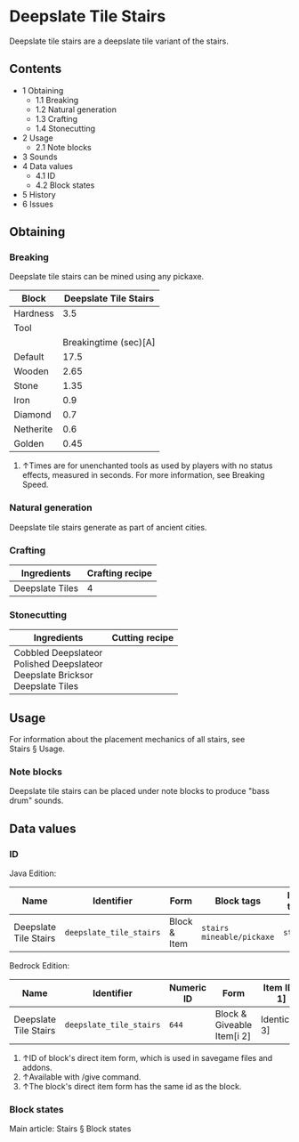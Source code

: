 # Deepslate Tile Stairs
Deepslate tile stairs are a deepslate tile variant of the stairs.

## Contents
- 1 Obtaining
	- 1.1 Breaking
	- 1.2 Natural generation
	- 1.3 Crafting
	- 1.4 Stonecutting
- 2 Usage
	- 2.1 Note blocks
- 3 Sounds
- 4 Data values
	- 4.1 ID
	- 4.2 Block states
- 5 History
- 6 Issues

## Obtaining
### Breaking
Deepslate tile stairs can be mined using any pickaxe.

| Block     | Deepslate Tile Stairs |
|-----------|-----------------------|
| Hardness  | 3.5                   |
| Tool      |                       |
|           | Breakingtime (sec)[A] |
| Default   | 17.5                  |
| Wooden    | 2.65                  |
| Stone     | 1.35                  |
| Iron      | 0.9                   |
| Diamond   | 0.7                   |
| Netherite | 0.6                   |
| Golden    | 0.45                  |

1. ↑Times are for unenchanted tools as used by players with no status effects, measured in seconds. For more information, see Breaking Speed.

### Natural generation
Deepslate tile stairs generate as part of ancient cities.

### Crafting
| Ingredients     | Crafting recipe |
|-----------------|-----------------|
| Deepslate Tiles | 4               |

### Stonecutting
| Ingredients                                                                             | Cutting recipe |
|-----------------------------------------------------------------------------------------|----------------|
| Cobbled Deepslateor<br/>Polished Deepslateor<br/>Deepslate Bricksor<br/>Deepslate Tiles |                |

## Usage
For information about the placement mechanics of all stairs, see Stairs § Usage.

### Note blocks
Deepslate tile stairs can be placed under note blocks to produce "bass drum" sounds.

## Data values
### ID
Java Edition:

| Name                  | Identifier              | Form         | Block tags                      | Item tags | Translation key                         |
|-----------------------|-------------------------|--------------|---------------------------------|-----------|-----------------------------------------|
| Deepslate Tile Stairs | `deepslate_tile_stairs` | Block & Item | `stairs`<br/>`mineable/pickaxe` | `stairs`  | `block.minecraft.deepslate_tile_stairs` |

Bedrock Edition:

| Name                  | Identifier              | Numeric ID | Form                       | Item ID[i 1]   | Translation key                   |
|-----------------------|-------------------------|------------|----------------------------|----------------|-----------------------------------|
| Deepslate Tile Stairs | `deepslate_tile_stairs` | `644`      | Block & Giveable Item[i 2] | Identical[i 3] | `tile.deepslate_tile_stairs.name` |

1. ↑ID of block's direct item form, which is used in savegame files and addons.
2. ↑Available with /give command.
3. ↑The block's direct item form has the same id as the block.

### Block states
Main article: Stairs § Block states
